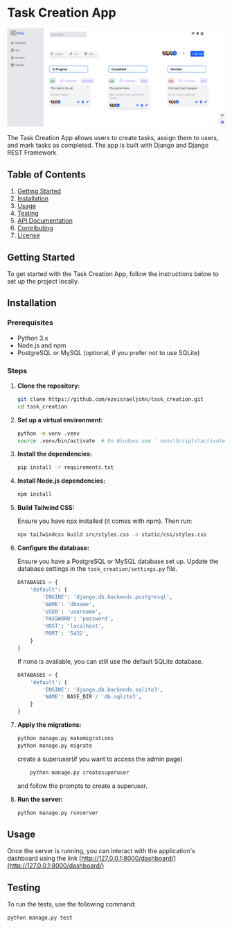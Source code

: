 # Task Creation App

![Task Creation](task_creation.png)

The Task Creation App allows users to create tasks, assign them to users, and mark tasks as completed. The app is built with Django and Django REST Framework.

## Table of Contents

1. [Getting Started](#getting-started)
2. [Installation](#installation)
3. [Usage](#usage)
4. [Testing](#testing)
5. [API Documentation](#api-documentation)
6. [Contributing](#contributing)
7. [License](#license)

## Getting Started

To get started with the Task Creation App, follow the instructions below to set up the project locally.

## Installation

### Prerequisites

- Python 3.x
- Node.js and npm
- PostgreSQL or MySQL (optional, if you prefer not to use SQLite)

### Steps

1. **Clone the repository:**

    ```bash
    git clone https://github.com/ezeisraeljohn/task_creation.git
    cd task_creation
    ```

2. **Set up a virtual environment:**

    ```bash
    python -m venv .venv
    source .venv/bin/activate  # On Windows use `.venv\Scripts\activate`
    ```

3. **Install the dependencies:**

    ```bash
    pip install -r requirements.txt
    ```

4. **Install Node.js dependencies:**

    ```bash
    npm install
    ```

5. **Build Tailwind CSS:**

    Ensure you have npx installed (it comes with npm). Then run:

    ```bash
    npx tailwindcss build src/styles.css -o static/css/styles.css
    ```

6. **Configure the database:**

    Ensure you have a PostgreSQL or MySQL database set up. Update the database settings in the `task_creation/settings.py` file.

    ```python
    DATABASES = {
        'default': {
            'ENGINE': 'django.db.backends.postgresql',
            'NAME': 'dbname',
            'USER': 'username',
            'PASSWORD': 'password',
            'HOST': 'localhost',
            'PORT': '5432',
        }
    }
    ```

    If none is available, you can still use the default SQLite database.

    ```python
    DATABASES = {
        'default': {
            'ENGINE': 'django.db.backends.sqlite3',
            'NAME': BASE_DIR / 'db.sqlite3',
        }
    }
    ```

7. **Apply the migrations:**

    ```bash
    python manage.py makemigrations
    python manage.py migrate
    ```

    create a superuser(if you want to access the admin page)
    ```bash
        python manage.py createsuperuser
    ```
    and follow the prompts to create a superuser.

8. **Run the server:**

    ```bash
    python manage.py runserver
    ```

## Usage

Once the server is running, you can interact with the application's dashboard using the link [http://127.0.0.1:8000/dashboard/](http://127.0.0.1:8000/dashboard/)

## Testing

To run the tests, use the following command:

```bash
python manage.py test
